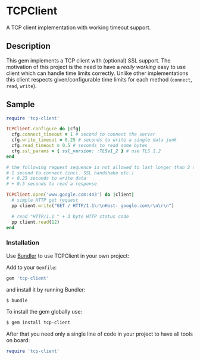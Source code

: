 # TCPClient

A TCP client implementation with working timeout support.

## Description
This gem implements a TCP client with (optional) SSL support. The motivation of this project is the need to have a _really working_ easy to use client which can handle time limits correctly. Unlike other implementations this client respects given/configurable time limits for each method (`connect`, `read`, `write`).

## Sample

```ruby
require 'tcp-client'

TCPClient.configure do |cfg|
  cfg.connect_timeout = 1 # second to connect the server
  cfg.write_timeout = 0.25 # seconds to write a single data junk
  cfg.read_timeout = 0.5 # seconds to read some bytes
  cfg.ssl_params = { ssl_version: :TLSv1_2 } # use TLS 1.2
end

# the following request sequence is not allowed to last longer than 2 seconds:
# 1 second to connect (incl. SSL handshake etc.)
# + 0.25 seconds to write data
# + 0.5 seconds to read a response

TCPClient.open('www.google.com:443') do |client|
  # simple HTTP get request
  pp client.write("GET / HTTP/1.1\r\nHost: google.com\r\n\r\n")

  # read "HTTP/1.1 " + 3 byte HTTP status code
  pp client.read(12)
end
```

### Installation

Use [Bundler](http://gembundler.com/) to use TCPClient in your own project:

Add to your `Gemfile`:

```ruby
gem 'tcp-client'
```

and install it by running Bundler:

```bash
$ bundle
```

To install the gem globally use:

```bash
$ gem install tcp-client
```

After that you need only a single line of code in your project to have all tools on board:

```ruby
require 'tcp-client'
```
